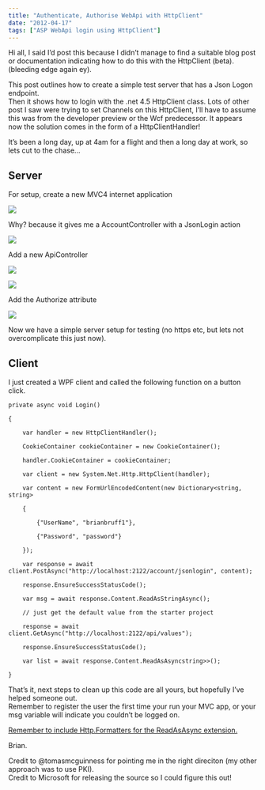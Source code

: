 ```yaml
---
title: "Authenticate, Authorise WebApi with HttpClient"
date: "2012-04-17"
tags: ["ASP WebApi login using HttpClient"]
---
```


Hi all, I said I’d post this because I didn’t manage to find a suitable blog post or documentation indicating how to do this with the HttpClient (beta). (bleeding edge again ey).

This post outlines how to create a simple test server that has a Json Logon endpoint.   
Then it shows how to login with the .net 4.5 HttpClient class. Lots of other post I saw were trying to set Channels on this HttpClient, I’ll have to assume this was from the developer preview or the Wcf predecessor. It appears now the solution comes in the form of a HttpClientHandler!

It’s been a long day, up at 4am for a flight and then a long day at work, so lets cut to the chase…

## Server

For setup, create a new MVC4 internet application

![](/images/./image.axd?picture=image_thumb_185.png)

Why? because it gives me a AccountController with a JsonLogin action

![](/images/./image.axd?picture=image_thumb_186.png)

Add a new ApiController

![](/images/./image.axd?picture=image_thumb_187.png)

![](/images/./image.axd?picture=image_thumb_188.png)

Add the Authorize attribute

![](/images/./image.axd?picture=image_thumb_189.png)

Now we have a simple server setup for testing (no https etc, but lets not overcomplicate this just now).

## Client

I just created a WPF client and called the following function on a button click.

    private async void Login()

    {

        var handler = new HttpClientHandler();

        CookieContainer cookieContainer = new CookieContainer();

        handler.CookieContainer = cookieContainer;

        var client = new System.Net.Http.HttpClient(handler);

        var content = new FormUrlEncodedContent(new Dictionary<string, string>

        {

            {"UserName", "brianbruff1"},

            {"Password", "password"}

        });

        var response = await client.PostAsync("http://localhost:2122/account/jsonlogin", content);

        response.EnsureSuccessStatusCode();

        var msg = await response.Content.ReadAsStringAsync();

        // just get the default value from the starter project

        response = await client.GetAsync("http://localhost:2122/api/values");

        response.EnsureSuccessStatusCode();

        var list = await response.Content.ReadAsAsyncstring>>();

    }

That’s it, next steps to clean up this code are all yours, but hopefully I’ve helped someone out.   
Remember to register the user the first time your run your MVC app, or your msg variable will indicate you couldn’t be logged on.

[Remember to include Http.Formatters for the ReadAsAsync extension.](/post/2012/04/11/Deserializing-Json.aspx)

Brian.

Credit to @tomasmcguinness for pointing me in the right direciton (my other approach was to use PKI).  
Credit to Microsoft for releasing the source so I could figure this out!
